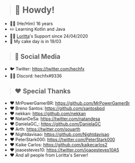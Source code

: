 > # 🚀 Howdy!
* 🙋‍♂️ (He/Him) 16 years
* ✏️ Learning Kotlin and Java
* 💁‍♂️ [Loritta](https://loritta.website)'s Support since 24/04/2020
* 🍰 My cake day is in 19/03

> ## 📌 Social Media
* 🐦 Twitter: https://twitter.com/hechfx
* 💁‍♂️ Discord: hechfx#9336

> ## ❤️ Special Thanks
* ❤️ MrPowerGamerBR: https://github.com/MrPowerGamerBr
* ❤️ Breno Santos: https://github.com/santosbpd
* ❤️ nekkan: https://github.com/nekkan
* ❤️ NatanDeSa: https://twitter.com/natandesa
* ❤️ DanielaGC_: https://github.com/DanielaGC
* ❤️ Arth: https://twitter.com/souarth
* ❤️ Nightdavisao: https://github.com/Nightdavisao
* ❤️ PeterStark000: https://twitter.com/PeterStark000
* ❤️ Kaike Carlos: https://github.com/kaikecarlos2
* ❤️ joaoesteves10: https://twitter.com/joaoesteves10A5
* ❤️ And all people from Loritta's Server!

